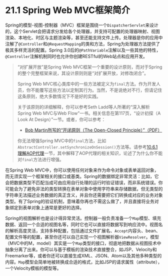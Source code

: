 # 21.1 Spring Web MVC框架简介

Spring的模型-视图-控制器（MVC）框架是围绕一个`DispatcherServlet`来设计的，这个Servlet会把请求分发给各个处理器，并支持可配置的处理器映射、视图渲染、本地化、时区与主题渲染等，甚至还能支持文件上传。处理器是你的应用中注解了`@Controller`和`@RequestMapping`的类和方法，Spring为处理器方法提供了极其多样灵活的配置。Spring 3.0后的`@PathVariable`注解以及一些其他的特性，`@Controller`注解机制同时也允许你创建RESTful的Web站点和应用开发。

> “对扩展开放”是Spring Web MVC框架一个重要的设计原则，而对于Spring的整个完整框架来说，其设计原则则是“对扩展开放，对修改闭合”。
>
> Spring Web MVC核心类库中的一些方法被定义为`final`方法。作为开发人员，你不能覆写这些方法以定制其行为。当然，不是说绝对不行，但请记住这条原则，绝大多数情况下不是好的实践。
>
> 关于该原则的详细解释，你可以参考Seth Ladd等人所著的“深入解析Spring Web MVC与Web Flow”一书。相关信息在第117页，“设计初探（A Look At Design）”一节。或者，你可以参考：
>
> * [Bob Martin所写的“开闭原则（The Open-Closed Principle）”（PDF）](http://www.objectmentor.com/resources/articles/ocp.pdf)
>
> 你无法增强Spring MVC中的`final`方法，比如`AbstractController.setSynchronizeOnSession()`方法等。请参考[10.6.1 理解AOP代理](http://docs.spring.io/spring-framework/docs/4.2.4.RELEASE/spring-framework-reference/html/aop.html#aop-understanding-aop-proxies)一节，其中解释了AOP代理的相关知识，论述了为什么你不能对`final`方法进行增强。

在Spring Web MVC中，你可以使用任何对象来作为命令对象或表单返回对象，而无须实现一个框架相关的接口或基类。Spring的数据绑定非常灵活：比如，它会把数据类型不匹配当成可由应用自行处理的运行时验证错误，而非系统错误。你可能会为了避免非法的类型转换在表单对象中使用字符串来存储数据，但无类型的字符串无法描述业务数据的真正含义，并且你还需要把它们转换成对应的业务对象类型。有了Spring的验证机制，意味着你再也不需这么做了，并且直接将业务对象绑定到表单对象上通常是更好的选择。

Spring的视图解析也是设计得异常灵活。控制器一般负责准备一个`Map`模型、填充数据、返回一个合适的视图名等，同时它也可以直接将数据写到响应流中。视图名的解析高度灵活，支持多种配置，包括通过文件扩展名、`Accept`内容头、bean、配置文件等的配置，甚至你还可以自己实现一个视图解析器`ViewResolver`。模型（MVC中的M，model）其实是一个`Map`类型的接口，彻底地把数据从视图技术中抽象分离了出来。你可以与基于模板的渲染技术直接整合，如JSP、Velocity和Freemarker等，或者你还可以直接生成XML、JSON、Atom以及其他多种类型的内容。`Map`模型会简单地被转换成合适的格式，比如JSP的请求属性（attribute），一个Velocity模板的模型等。
